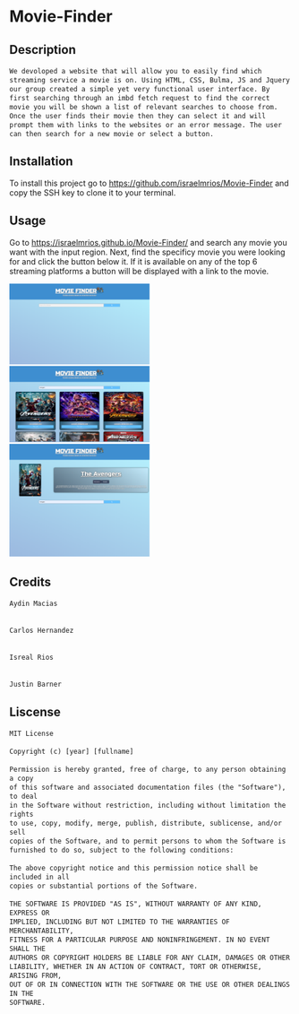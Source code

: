 # Movie-Finder

## Description
    We devoloped a website that will allow you to easily find which streaming service a movie is on. Using HTML, CSS, Bulma, JS and Jquery our group created a simple yet very functional user interface. By first searching through an imbd fetch request to find the correct movie you will be shown a list of relevant searches to choose from. Once the user finds their movie then they can select it and will prompt them with links to the websites or an error message. The user can then search for a new movie or select a button.

## Installation

To install this project go to https://github.com/israelmrios/Movie-Finder and copy the SSH key to clone it to your terminal.

## Usage

Go to https://israelmrios.github.io/Movie-Finder/ and search any movie you want with the input region. Next, find the specificy movie you were looking for and click the button below it. If it is available on any of the top 6 streaming platforms a button will be displayed with a link to the movie.

<img src="./assets/imgs/sc1.png" width="50%">
<img src="./assets/imgs/sc2.png" width="50%">
<img src="./assets/imgs/sc3.png" width="50%">


## Credits

    Aydin Macias


    Carlos Hernandez


    Isreal Rios


    Justin Barner


## Liscense

    MIT License

    Copyright (c) [year] [fullname]

    Permission is hereby granted, free of charge, to any person obtaining a copy
    of this software and associated documentation files (the "Software"), to deal
    in the Software without restriction, including without limitation the rights
    to use, copy, modify, merge, publish, distribute, sublicense, and/or sell
    copies of the Software, and to permit persons to whom the Software is
    furnished to do so, subject to the following conditions:

    The above copyright notice and this permission notice shall be included in all
    copies or substantial portions of the Software.

    THE SOFTWARE IS PROVIDED "AS IS", WITHOUT WARRANTY OF ANY KIND, EXPRESS OR
    IMPLIED, INCLUDING BUT NOT LIMITED TO THE WARRANTIES OF MERCHANTABILITY,
    FITNESS FOR A PARTICULAR PURPOSE AND NONINFRINGEMENT. IN NO EVENT SHALL THE
    AUTHORS OR COPYRIGHT HOLDERS BE LIABLE FOR ANY CLAIM, DAMAGES OR OTHER
    LIABILITY, WHETHER IN AN ACTION OF CONTRACT, TORT OR OTHERWISE, ARISING FROM,
    OUT OF OR IN CONNECTION WITH THE SOFTWARE OR THE USE OR OTHER DEALINGS IN THE
    SOFTWARE.